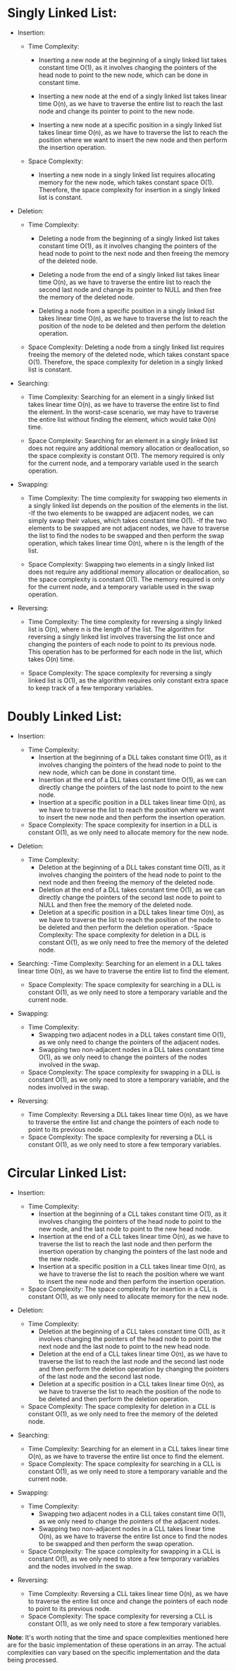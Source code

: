 # Singly Linked List:
- Insertion:
    - Time Complexity:
        - Inserting a new node at the beginning of a singly linked list takes constant time O(1), as it involves changing the pointers of the head node to point to the new node, which can be done in constant time.

        - Inserting a new node at the end of a singly linked list takes linear time O(n), as we have to traverse the entire list to reach the last node and change its pointer to point to the new node.

        - Inserting a new node at a specific position in a singly linked list takes linear time O(n), as we have to traverse the list to reach the position where we want to insert the new node and then perform the insertion operation.

    - Space Complexity:
        - Inserting a new node in a singly linked list requires allocating memory for the new node, which takes constant space O(1). Therefore, the space complexity for insertion in a singly linked list is constant.

- Deletion:
    - Time Complexity:
        - Deleting a node from the beginning of a singly linked list takes constant time O(1), as it involves changing the pointers of the head node to point to the next node and then freeing the memory of the deleted node.

        - Deleting a node from the end of a singly linked list takes linear time O(n), as we have to traverse the entire list to reach the second last node and change its pointer to NULL and then free the memory of the deleted node.

        - Deleting a node from a specific position in a singly linked list takes linear time O(n), as we have to traverse the list to reach the position of the node to be deleted and then perform the deletion operation.

    - Space Complexity: Deleting a node from a singly linked list requires freeing the memory of the deleted node, which takes constant space O(1). Therefore, the space complexity for deletion in a singly linked list is constant.

- Searching:
    - Time Complexity: Searching for an element in a singly linked list takes linear time O(n), as we have to traverse the entire list to find the element. In the worst-case scenario, we may have to traverse the entire list without finding the element, which would take O(n) time.

    - Space Complexity: Searching for an element in a singly linked list does not require any additional memory allocation or deallocation, so the space complexity is constant O(1). The memory required is only for the current node, and a temporary variable used in the search operation.

- Swapping:
    - Time Complexity: The time complexity for swapping two elements in a singly linked list depends on the position of the elements in the list.
        -If the two elements to be swapped are adjacent nodes, we can simply swap their values, which takes constant time O(1).
        -If the two elements to be swapped are not adjacent nodes, we have to traverse the list to find the nodes to be swapped and then perform the swap operation, which takes linear time O(n), where n is the length of the list.

    - Space Complexity: Swapping two elements in a singly linked list does not require any additional memory allocation or deallocation, so the space complexity is constant O(1). The memory required is only for the current node, and a temporary variable used in the swap operation.

- Reversing:
    - Time Complexity: The time complexity for reversing a singly linked list is O(n), where n is the length of the list. The algorithm for reversing a singly linked list involves traversing the list once and changing the pointers of each node to point to its previous node. This operation has to be performed for each node in the list, which takes O(n) time.

    - Space Complexity: The space complexity for reversing a singly linked list is O(1), as the algorithm requires only constant extra space to keep track of a few temporary variables.


# Doubly Linked List:
- Insertion: 
    - Time Complexity: 
        - Insertion at the beginning of a DLL takes constant time O(1), as it involves changing the pointers of the head node to point to the new node, which can be done in constant time.
        - Insertion at the end of a DLL takes constant time O(1), as we can directly change the pointers of the last node to point to the new node.
        - Insertion at a specific position in a DLL takes linear time O(n), as we have to traverse the list to reach the position where we want to insert the new node and then perform the insertion operation.
    - Space Complexity: The space complexity for insertion in a DLL is constant O(1), as we only need to allocate memory for the new node.
    
- Deletion: 
    - Time Complexity: 
        - Deletion at the beginning of a DLL takes constant time O(1), as it involves changing the pointers of the head node to point to the next node and then freeing the memory of the deleted node.
        - Deletion at the end of a DLL takes constant time O(1), as we can directly change the pointers of the second last node to point to NULL and then free the memory of the deleted node.
        - Deletion at a specific position in a DLL takes linear time O(n), as we have to traverse the list to reach the position of the node to be deleted and then perform the deletion operation.
    -Space Complexity:  The space complexity for deletion in a DLL is constant O(1), as we only need to free the memory of the deleted node.
    
- Searching: 
    -Time Complexity: Searching for an element in a DLL takes linear time O(n), as we have to traverse the entire list to find the element.
    - Space Complexity: The space complexity for searching in a DLL is constant O(1), as we only need to store a temporary variable and the current node.

- Swapping:
    - Time Complexity: 
        - Swapping two adjacent nodes in a DLL takes constant time O(1), as we only need to change the pointers of the adjacent nodes.
        - Swapping two non-adjacent nodes in a DLL takes constant time O(1), as we only need to change the pointers of the nodes involved in the swap.
    - Space Complexity: The space complexity for swapping in a DLL is constant O(1), as we only need to store a temporary variable, and the nodes involved in the swap.

- Reversing:
    - Time Complexity: Reversing a DLL takes linear time O(n), as we have to traverse the entire list and change the pointers of each node to point to its previous node.
    - Space Complexity: The space complexity for reversing a DLL is constant O(1), as we only need to store a few temporary variables.

# Circular Linked List:
- Insertion:
    - Time Complexity:
        - Insertion at the beginning of a CLL takes constant time O(1), as it involves changing the pointers of the head node to point to the new node, and the last node to point to the new head node.
        - Insertion at the end of a CLL takes linear time O(n), as we have to traverse the list to reach the last node and then perform the insertion operation by changing the pointers of the last node and the new node.
        - Insertion at a specific position in a CLL takes linear time O(n), as we have to traverse the list to reach the position where we want to insert the new node and then perform the insertion operation.
    - Space Complexity: The space complexity for insertion in a CLL is constant O(1), as we only need to allocate memory for the new node.

- Deletion:
    - Time Complexity:
        - Deletion at the beginning of a CLL takes constant time O(1), as it involves changing the pointers of the head node to point to the next node and the last node to point to the new head node.
        - Deletion at the end of a CLL takes linear time O(n), as we have to traverse the list to reach the last node and the second last node and then perform the deletion operation by changing the pointers of the last node and the second last node.
        - Deletion at a specific position in a CLL takes linear time O(n), as we have to traverse the list to reach the position of the node to be deleted and then perform the deletion operation.
    - Space Complexity: The space complexity for deletion in a CLL is constant O(1), as we only need to free the memory of the deleted node.

- Searching: 
    - Time Complexity: Searching for an element in a CLL takes linear time O(n), as we have to traverse the entire list once to find the element.
    - Space Complexity: The space complexity for searching in a CLL is constant O(1), as we only need to store a temporary variable and the current node.

- Swapping:
    - Time Complexity: 
        - Swapping two adjacent nodes in a CLL takes constant time O(1), as we only need to change the pointers of the adjacent nodes.
        - Swapping two non-adjacent nodes in a CLL takes linear time O(n), as we have to traverse the entire list once to find the nodes to be swapped and then perform the swap operation.
    - Space Complexity: The space complexity for swapping in a CLL is constant O(1), as we only need to store a few temporary variables and the nodes involved in the swap.

- Reversing:
    - Time Complexity: Reversing a CLL takes linear time O(n), as we have to traverse the entire list once and change the pointers of each node to point to its previous node.
    - Space Complexity: The space complexity for reversing a CLL is constant O(1), as we only need to store a few temporary variables.

**Note**: It's worth noting that the time and space complexities mentioned here are for the basic implementation of these operations in an array. The actual complexities can vary based on the specific implementation and the data being processed.




